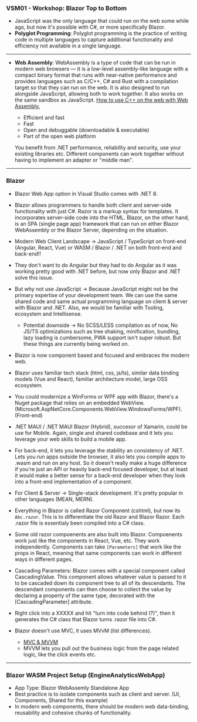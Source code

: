 ### VSM01 - Workshop: Blazor Top to Bottom
- JavaScript was the only language that could run on the web some while ago, but now it's possible with C#, or more specifically Blazor.
- **Polyglot Programming**: Polyglot programming is the practice of writing code in multiple languages to capture additional functionality and efficiency not available in a single language. 
---
- **Web Assembly**: WebAssembly is a type of code that can be run in modern web browsers — it is a low-level assembly-like language with a compact binary format that runs with near-native performance and provides languages such as C/C++, C# and Rust with a compilation target so that they can run on the web. It is also designed to run alongside JavaScript, allowing both to work together. It also works on the same sandbox as JavaScript. [How to use C++ on the web with Web Assembly.](https://developer.mozilla.org/en-US/docs/WebAssembly/C_to_Wasm)
    - Efficient and fast
    - Fast
    - Open and debuggable (downloadable & executable)
    - Part of the open web platform


    You benefit from .NET performance, reliability and security, use your existing libraries etc. Different components can work together without having to implement an adapter or "middle man".
---
### Blazor
- Blazor Web App option in Visual Studio comes with .NET 8.
- Blazor allows programmers to handle both client and server-side functionality with just C#. Razor is a markup syntax for templates. It incorporates server-side code into the HTML. Blazor, on the other hand, is an SPA (single page app) framework that can run on either Blazor WebAssembly or the Blazor Server, depending on the situation.
- Modern Web Client Landscape → JavaScript / TypeScript on front-end (Angular, React, Vue) or WASM / Blazor / .NET on both front-end and back-end!!
- They don't want to do Angular but they had to do Angular as it was working pretty good with .NET before, but now only Blazor and .NET solve this issue.
- But why not use JavaScript → Because JavaScript might not be the primary expertise of your development team. We can use the same shared code and same actual programming language on client & server with Blazor and .NET. Also, we would be familiar with Tooling, ecosystem and Intellisense.
    - Potential downside → No SCSS/LESS compilation as of now, No JS/TS optimizations such as tree shaking, minification, bundling, lazy loading is cumbersome, PWA support isn't super robust. But these things are currently being worked on.

- Blazor is now component based and focused and embraces the modern web. 
- Blazor uses familiar tech stack (html, css, js/ts), similar data binding models (Vue and React), familiar architecture model, large OSS ecosystem.
- You could modernize a WinForms or WPF app with Blazor, there's a Nuget package that relies on an embedded WebView. (Microsoft.AspNetCore.Components.WebView.WindowsForms/WPF). (Front-end)
- .NET MAUI / .NET MAUI Blazor (Hybrid), succesor of Xamarin, could be use for Mobile. Again, single and shared codebase and it lets you leverage your web skills to build a mobile app. 
- For back-end, it lets you leverage the stability an consistency of .NET. Lets you run apps outside the browser, it also lets you compile apps to .wasm and run on any host. So it doesn't really make a huge difference if you're just an API or heavily back-end focused developer, but at least it would make a better sense for a back-end developer when they look into a front-end implementation of a component. 
- For Client & Server → Single-stack development. It's pretty popular in other languages (MEAN, MERN). 
- Everything in Blazor is called Razor Component (cshtml), but now its `Abc.razor`. This is to differentiate the old Razor and Blazor Razor. Each .razor file is essentialy been compiled into a C# class.
- Some old razor compoenents are also built into Blazor. Compoenents work just like the components in React, Vue, etc. They work independently. Components can take `[Parameters]` that work like the props in React, meaning that same components can work in different ways in different pages.
- Cascading Parameters: Blazor comes with a special component called CascadingValue. This component allows whatever value is passed to it to be cascaded down its component tree to all of its descendants. The descendant components can then choose to collect the value by declaring a property of the same type, decorated with the [CascadingParameter] attribute.
- Right click into a XXXXX and hit "turn into code behind (?)", then it generates the C# class that Blazor turns .razor file into C#.
- Blazor doesn't use MVC, it uses MVvM (list differences). 
    - [MVC & MVVM](https://medium.com/@ankit.sinhal/mvc-mvp-and-mvvm-design-pattern-6e169567bbad)
    - MVVM lets you pull out the business logic from the page related logic, like the click events etc.

---
### Blazor WASM Project Setup (EngineAnalyticsWebApp)
- App Type: Blazor WebAssemly Standalone App 
- Best practice is to isolate components such as client and server. (UI, Components, Shared for this example)
- In modern web components, there should be modern web data-binding, reusability and cohesive chunks of functionality. 

